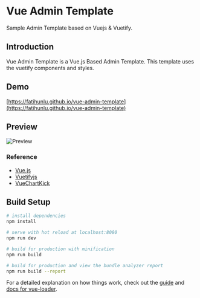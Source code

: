 # Vue Admin Template
Sample Admin Template based on Vuejs &amp; Vuetify.

## Introduction
Vue Admin Template is a Vue.js Based Admin Template. This template uses the vuetify components and styles. 

## Demo

[https://fatihunlu.github.io/vue-admin-template](https://fatihunlu.github.io/vue-admin-template)

## Preview

![Preview](https://github.com/fatihunlu/vue-admin-template/blob/master/static/preview.JPG)


### Reference

* [Vue.js](https://vuejs.org/)
* [Vuetifyjs](https://vuetifyjs.com/)
* [VueChartKick](https://github.com/ankane/vue-chartkick)



## Build Setup

``` bash
# install dependencies
npm install

# serve with hot reload at localhost:8080
npm run dev

# build for production with minification
npm run build

# build for production and view the bundle analyzer report
npm run build --report
```

For a detailed explanation on how things work, check out the [guide](http://vuejs-templates.github.io/webpack/) and [docs for vue-loader](http://vuejs.github.io/vue-loader).
